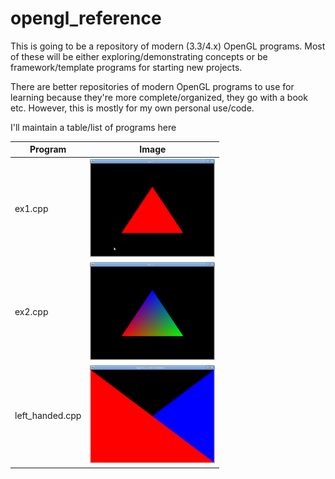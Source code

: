 opengl_reference
================

This is going to be a repository of modern (3.3/4.x) OpenGL programs.
Most of these will be either exploring/demonstrating concepts or
be framework/template programs for starting new projects.

There are better repositories of modern OpenGL programs to
use for learning because they're more complete/organized,
they go with a book etc.  However, this is mostly for my own
personal use/code.


I'll maintain a table/list of programs here

| Program | Image |
| --- | --- |
| ex1.cpp | ![ex1](./media/ex_1.png) |
| ex2.cpp | ![ex2](./media/ex_2.png) |
| left_handed.cpp | ![left_handed](./media/left_handed.png) |

